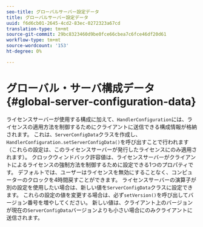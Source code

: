 ```yaml
---
seo-title: グローバルサーバー設定データ
title: グローバルサーバー設定データ
uuid: f6d6cb01-2645-4cd2-83ec-0272323a67cd
translation-type: tm+mt
source-git-commit: 29bc8323460d9be0fce66cbea7c6fce46df20d61
workflow-type: tm+mt
source-wordcount: '153'
ht-degree: 0%

---
```



# グローバル・サーバ構成データ{#global-server-configuration-data}

ライセンスサーバーが使用する構成に加えて、`HandlerConfiguration`には、ライセンスの適用方法を制御するためにクライアントに送信できる構成情報が格納されます。 これは、`ServerConfigData`クラスを作成し、`HandlerConfiguration.setServerConfigData()`を呼び出すことで行われます（これらの設定は、このライセンスサーバーが発行したライセンスにのみ適用されます）。 クロックウィンドバック許容値は、ライセンスサーバーがクライアントによるライセンスの強制方法を制御するために設定できる1つのプロパティです。 デフォルトでは、ユーザーはライセンスを無効にすることなく、コンピューターのクロックを4時間戻すことができます。 ライセンスサーバーの演算子が別の設定を使用したい場合は、新しい値を`ServerConfigData`クラスに設定できます。 これらの設定の値を変更する場合は、必ず`setVersion()`を呼び出してバージョン番号を増やしてください。 新しい値は、クライアント上のバージョンが現在の`ServerConfigData`バージョンよりも小さい場合にのみクライアントに送信されます。
